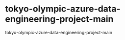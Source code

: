 # tokyo-olympic-azure-data-engineering-project-main
tokyo-olympic-azure-data-engineering-project-main
